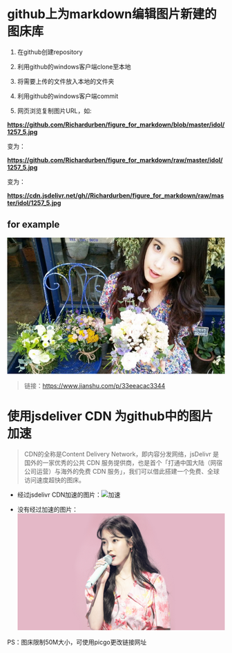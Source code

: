 # github上为markdown编辑图片新建的图床库

1. 在github创建repository

2. 利用github的windows客户端clone至本地

3. 将需要上传的文件放入本地的文件夹

4. 利用github的windows客户端commit

5. 网页浏览复制图片URL，如:

**https://github.com/Richardurben/figure_for_markdown/blob/master/idol/1257_5.jpg**

变为：

**https://github.com/Richardurben/figure_for_markdown/raw/master/idol/1257_5.jpg**

变为：

**https://cdn.jsdelivr.net/gh//Richardurben/figure_for_markdown/raw/master/idol/1257_5.jpg**

## for example

![my idol IU](https://github.com/Richardurben/figure_for_markdown/raw/master/idol/1257_5.jpg)

> 链接：https://www.jianshu.com/p/33eeacac3344

# 使用jsdeliver CDN 为github中的图片加速

> CDN的全称是Content Delivery Network，即内容分发网络，jsDelivr 是国外的一家优秀的公共 CDN 服务提供商，也是首个「打通中国大陆（网宿公司运营）与海外的免费 CDN 服务」，我们可以借此搭建一个免费、全球访问速度超快的图床。

* 经过jsdelivr CDN加速的图片：![加速](https://cdn.jsdelivr.net/gh/Richardurben/figure_for_markdown/idol/IU4.jpg)

* 没有经过加速的图片：![无加速](https://github.com/Richardurben/figure_for_markdown/raw/master/idol/IU4.jpg)

PS：图床限制50M大小，可使用picgo更改链接网址



